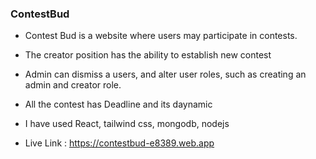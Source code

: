### ContestBud

- Contest Bud is a website where users may participate in contests.

- The creator position has the ability to establish new contest

- Admin can dismiss a users, and alter user roles, such as creating an admin and creator role.

- All the contest has Deadline and its daynamic

- I have used React, tailwind css, mongodb, nodejs

- Live Link : https://contestbud-e8389.web.app
